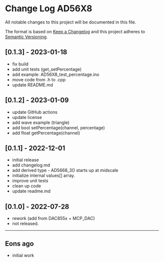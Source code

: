 # Change Log AD56X8

All notable changes to this project will be documented in this file.

The format is based on [Keep a Changelog](http://keepachangelog.com/)
and this project adheres to [Semantic Versioning](http://semver.org/).


## [0.1.3] - 2023-01-18
- fix build
- add unit tests (get_setPercentage)
- add example: AD56X8_test_percentage.ino
- move code from .h to .cpp
- update README.md


## [0.1.2] - 2023-01-09
- update GitHub actions
- update license
- add wave example (triangle)
- add bool setPercentage(channel, percentage)
- add float getPercentage(channel)

## [0.1.1] - 2022-12-01
- initial release
- add changelog.md
- add derived type - AD5668_3() starts up at midscale
- initialize internal values\[] array.
- improve unit tests
- clean up code
- update readme.md

## [0.1.0] - 2022-07-28
- rework (add from DAC855x + MCP_DAC)
- not released.

----

## Eons ago
- initial work



